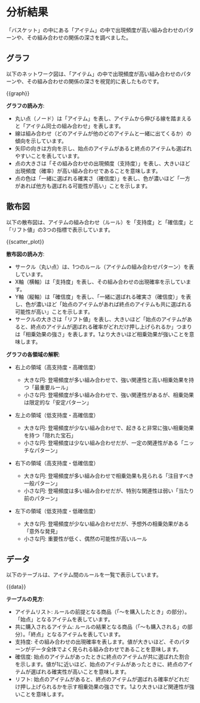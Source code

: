 # 分析結果

「バスケット」の中にある「アイテム」の中で出現頻度が高い組み合わせのパターンや、その組み合わせの関係の深さを調べました。

## グラフ

以下のネットワーク図は、「アイテム」の中で出現頻度が高い組み合わせのパターンや、その組み合わせの関係の深さを視覚的に表したものです。

{{graph}}

**グラフの読み方**:

* 丸い点（ノード）は「アイテム」を表し、アイテムから伸びる線を踏まえると「アイテム同士の組み合わせ」を表します。
* 線は組み合わせ（どのアイテムが他のどのアイテムと一緒に出てくるか）の傾向を示しています。
* 矢印の向きは方向を示し、始点のアイテムがあると終点のアイテムも選ばれやすいことを表しています。
* 点の大きさは「その組み合わせの出現頻度（支持度）」を表し、大きいほど出現頻度（確率）が高い組み合わせであることを意味します。
* 点の色は「一緒に選ばれる確実さ（確信度）」を表し、色が濃いほど「一方があれば他方も選ばれる可能性が高い」ことを示します。

## 散布図

以下の散布図は、アイテムの組み合わせ（ルール）を「支持度」と「確信度」と「リフト値」の3つの指標で表示しています。

{{scatter_plot}}

**散布図の読み方**:

* サークル（丸い点）は、1つのルール（アイテムの組み合わせパターン）を表しています。
* X軸（横軸）は「支持度」を表し、その組み合わせの出現確率を示しています。
* Y軸（縦軸）は「確信度」を表し、「一緒に選ばれる確実さ（確信度）」を表し、色が濃いほど「始点のアイテムがあれば終点のアイテムも共に選ばれる可能性が高い」ことを示します。
* サークルの大きさは「リフト値」を表し、大きいほど「始点のアイテムがあると、終点のアイテムが選ばれる確率がどれだけ押し上げられるか」つまりは「相乗効果の強さ」を表します。1より大きいほど相乗効果が強いことを意味します。

**グラフの各領域の解釈**:

* 右上の領域（高支持度・高確信度）
  - 大きな円: 登場頻度が多い組み合わせで、強い関連性と高い相乗効果を持つ「最重要ルール」
  - 小さな円: 登場頻度が多い組み合わせで、強い関連性があるが、相乗効果は限定的な「安定パターン」

* 左上の領域（低支持度・高確信度）
  - 大きな円: 登場頻度が少ない組み合わせで、起きると非常に強い相乗効果を持つ「隠れた宝石」
  - 小さな円: 登場頻度は少ない組み合わせだが、一定の関連性がある「ニッチなパターン」

* 右下の領域（高支持度・低確信度）
  - 大きな円: 登場頻度が多い組み合わせで相乗効果も見られる「注目すべき一般パターン」
  - 小さな円: 登場頻度は多い組み合わせだが、特別な関連性は弱い「当たり前のパターン」

* 左下の領域（低支持度・低確信度）
  - 大きな円: 登場頻度が少ない組み合わせだが、予想外の相乗効果がある「意外な発見」
  - 小さな円: 重要性が低く、偶然の可能性が高いルール

## データ

以下のテーブルは、アイテム間のルールを一覧で表示しています。

{{data}}

**テーブルの見方**:

* アイテムリスト: ルールの前提となる商品（「〜を購入したとき」の部分）。「始点」となるアイテムを表しています。
* 共に購入されるアイテム: ルールの結果となる商品（「〜も購入される」の部分）。「終点」となるアイテムを表しています。
* 支持度: その組み合わせの出現確率を表します。値が大きいほど、そのパターンがデータ全体でよく見られる組み合わせであることを意味します。
* 確信度: 始点のアイテムがあったときに終点のアイテムが共に選ばれた割合を示します。値が1に近いほど、始点のアイテムがあったときに、終点のアイテムが選ばれる確実性が高いことを意味します。
* リフト: 始点のアイテムがあると、終点のアイテムが選ばれる確率がどれだけ押し上げられるかを示す相乗効果の強さです。1より大きいほど関連性が強いことを意味します。